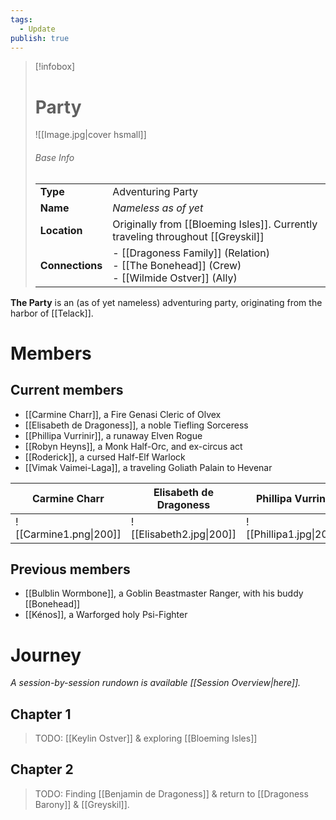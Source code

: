 ```yaml
---
tags:
  - Update
publish: true
---
```

> [!infobox]  
> # Party
> ![[Image.jpg|cover hsmall]]  
> ###### Base Info
> | | |  
> |---|---|  
> | **Type** | Adventuring Party | 
> | **Name** | *Nameless as of yet* |
> | **Location** | Originally from [[Bloeming Isles]]. Currently traveling throughout [[Greyskil]] |
> | **Connections** | - [[Dragoness Family]] (Relation)<br>- [[The Bonehead]] (Crew)<br>- [[Wilmide Ostver]] (Ally) |

**The Party** is an (as of yet nameless) adventuring party, originating from the harbor of [[Telack]]. 
# Members
## Current members
- [[Carmine Charr]], a Fire Genasi Cleric of Olvex
- [[Elisabeth de Dragoness]], a noble Tiefling Sorceress
- [[Phillipa Vurrinir]], a runaway Elven Rogue
- [[Robyn Heyns]], a Monk Half-Orc, and ex-circus act
- [[Roderick]], a cursed Half-Elf Warlock
- [[Vimak Vaimei-Laga]], a traveling Goliath Palain to Hevenar

| Carmine Charr | Elisabeth de Dragoness | Phillipa Vurrinir | Robyn Heyns | Roderick | Vimak Vaimei-Laga |
| ---- | ---- | ---- | ---- | ---- | ---- |
| ![[Carmine1.png\|200]] | ![[Elisabeth2.jpg\|200]] | ![[Phillipa1.jpg\|200]] | ![[Robyn2.jpg\|200]] | ![[Roderick1.png\|200]] | ![[Vimak1.png\|200]] |
## Previous members
- [[Bulblin Wormbone]], a Goblin Beastmaster Ranger, with his buddy [[Bonehead]]
- [[Kénos]], a Warforged holy Psi-Fighter
# Journey
*A session-by-session rundown is available [[Session Overview|here]].*
## Chapter 1
>TODO: [[Keylin Ostver]] & exploring [[Bloeming Isles]]
## Chapter 2
>TODO: Finding [[Benjamin de Dragoness]] & return to [[Dragoness Barony]] & [[Greyskil]].
